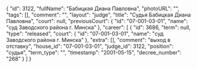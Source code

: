{
    "id": 3122,
    "fullName": "Бабицкая Диана Павловна",
    "photoURL": "",
    "tags": [],
    "comment": "",
    "layout": "judge",
    "title": "Судья Бабицкая Диана Павловна",
    "court": null,
    "previousCourt": {
        "id": "07-001-03-01",
        "name": "суд Заводского района г. Минска"
    },
    "career": [
        {
            "id": 3686,
            "term": null,
            "type": "released",
            "court": {
                "id": "07-001-03-01",
                "name": "суд Заводского района г. Минска"
            },
            "extra": [],
            "comment": "выход в отставку",
            "house_id": "07-001-03-01",
            "judge_id": 3122,
            "position": "судья",
            "term_type": "",
            "timestamp": "2001-05-15",
            "decree_number": "268"
        }
    ]
}